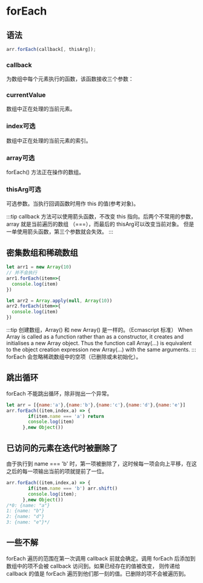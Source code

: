 # forEach
## 语法
```javascript
arr.forEach(callback[, thisArg]);
```
### callback
为数组中每个元素执行的函数，该函数接收三个参数：
### currentValue
数组中正在处理的当前元素。
### index可选
数组中正在处理的当前元素的索引。
### array可选
forEach() 方法正在操作的数组。
### thisArg可选
可选参数。当执行回调函数时用作 this 的值(参考对象)。

:::tip
callback 方法可以使用箭头函数，不改变 this 指向。后两个不常用的参数，array 就是当前遍历的数组 （===），而最后的 thisArg可以改变当前对象。
但是一单使用箭头函数，第三个参数就会失效。 
:::
## 密集数组和稀疏数组
```javascript
let arr1 = new Array(10)
// 并不会执行
arr1.forEach(item=>{
  console.log(item)
})

let arr2 = Array.apply(null, Array(10))
arr2.forEach(item=>{
  console.log(item)
})
```
:::tip 
创建数组，Array() 和 new Array() 是一样的。（Ecmascript 标准）
When Array is called as a function rather than as a constructor, it creates and initialises a new Array object. 
Thus the function call Array(…) is equivalent to the object creation expression new Array(…) with the same arguments.
:::
forEach 会忽略稀疏数组中的空项（已删除或未初始化）。
## 跳出循环
forEach 不能跳出循环，除非抛出一个异常。
```javascript
let arr = [{name:'a'},{name:'b'},{name:'c'},{name:'d'},{name:'e'}]
arr.forEach((item,index,a) => {
        if(item.name === 'a') return
        console.log(item)
      },new Object())
```
## 已访问的元素在迭代时被删除了
由于执行到 name === 'b' 时，第一项被删除了，这时候每一项会向上平移，在这之后的每一项输出当前的项就提前了一位。
```javascript
arr.forEach((item,index,a) => {
        if(item.name === 'b') arr.shift()
        console.log(item);
      },new Object())
/*0: {name: "a"}
1: {name: "b"}
2: {name: "d"}
3: {name: "e"}*/
```
## 一些不解
forEach 遍历的范围在第一次调用 callback 前就会确定。调用 forEach 后添加到数组中的项不会被 callback 访问到。如果已经存在的值被改变，
则传递给 callback 的值是 forEach 遍历到他们那一刻的值。已删除的项不会被遍历到。